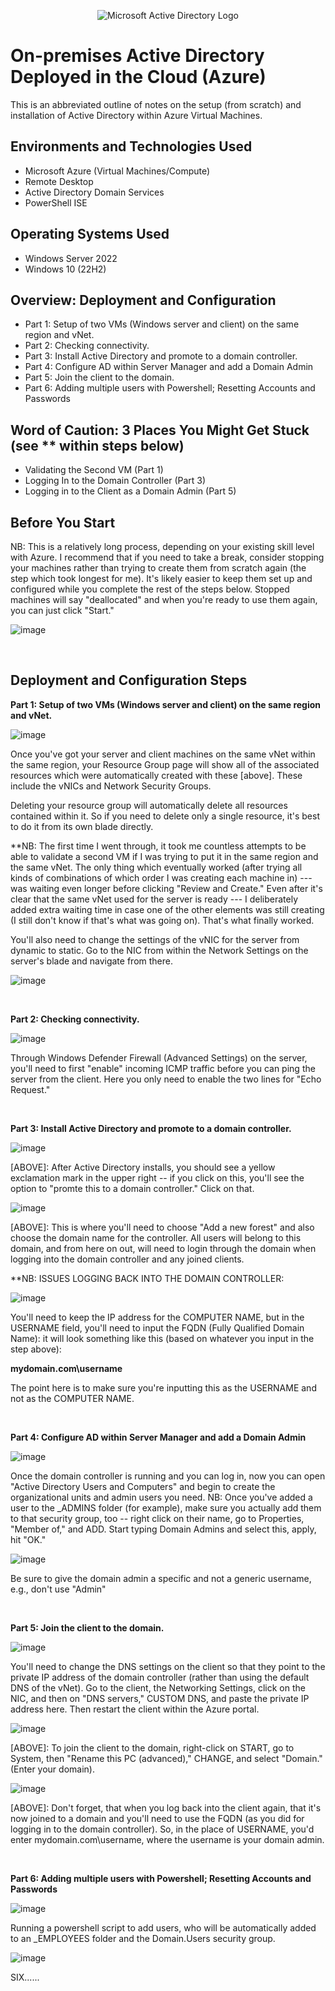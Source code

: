 <p align="center">
<img src="https://i.imgur.com/pU5A58S.png" alt="Microsoft Active Directory Logo"/>
</p>

<h1>On-premises Active Directory Deployed in the Cloud (Azure)</h1>
This is an abbreviated outline of notes on the setup (from scratch) and installation of Active Directory within Azure Virtual Machines.<br />


<h2>Environments and Technologies Used</h2>

- Microsoft Azure (Virtual Machines/Compute)
- Remote Desktop
- Active Directory Domain Services
- PowerShell ISE

<h2>Operating Systems Used </h2>

- Windows Server 2022
- Windows 10 (22H2)

<h2>Overview: Deployment and Configuration </h2>

- Part 1: Setup of two VMs (Windows server and client) on the same region and vNet.
- Part 2: Checking connectivity.
- Part 3: Install Active Directory and promote to a domain controller.
- Part 4: Configure AD within Server Manager and add a Domain Admin
- Part 5: Join the client to the domain.
- Part 6: Adding multiple users with Powershell; Resetting Accounts and Passwords

<h2>Word of Caution: 3 Places You Might Get Stuck (see ** within steps below) </h2>

- Validating the Second VM (Part 1)
- Logging In to the Domain Controller (Part 3)
- Logging in to the Client as a Domain Admin (Part 5)

<h2>Before You Start</h2>

<p>
NB: This is a relatively long process, depending on your existing skill level with Azure. 
I recommend that if you need to take a break, consider stopping your machines rather than trying to create them from scratch again (the step which took longest for me).
It's likely easier to keep them set up and configured while you complete the rest of the steps below. Stopped machines will say "deallocated" and when you're ready to use them again, you can just click "Start."
</p>

![image](https://github.com/lcccodes/configure-ad/assets/171904823/ea3de6af-1b0d-4659-bbaf-d798df0d6bf2)


<br />
  
<h2>Deployment and Configuration Steps</h2>

<b>Part 1: Setup of two VMs (Windows server and client) on the same region and vNet.</b>
<p>

  ![image](https://github.com/lcccodes/configure-ad/assets/171904823/84e26543-c927-4985-ab01-1822238f46d2)

</p>
<p>
Once you've got your server and client machines on the same vNet within the same region, your Resource Group page will show all of the associated resources which were automatically created with these [above]. These include the vNICs and Network Security Groups.

Deleting your resource group will automatically delete all resources contained within it. So if you need to delete only a single resource, it's best to do it from its own blade directly.
<p>
**NB: The first time I went through, it took me countless attempts to be able to validate a second VM if I was trying to put it in the same region and the same vNet. The only thing which eventually worked (after trying all kinds of combinations of which order I was creating each machine in) --- was waiting even longer before clicking "Review and Create." Even after it's clear that the same vNet used for the server is ready --- I deliberately added extra waiting time in case one of the other elements was still creating (I still don't know if that's what was going on). That's what finally worked.
</p>
You'll also need to change the settings of the vNIC for the server from dynamic to static. Go to the NIC from within the Network Settings on the server's blade and navigate from there.<p></p>


![image](https://github.com/lcccodes/configure-ad/assets/171904823/ecbac8f6-e776-4af9-a77d-49ba57fa5551)

</p>
<br />


<b>Part 2: Checking connectivity.</b>
<p>

  ![image](https://github.com/lcccodes/configure-ad/assets/171904823/2f645421-5f75-4d02-ab86-41b9cbdefea0)

</p>
<p>
Through Windows Defender Firewall (Advanced Settings) on the server, you'll need to first "enable" incoming ICMP traffic before you can ping the server from the client. Here you only need to enable the two lines for "Echo Request."
</p>
<br />


<b>Part 3: Install Active Directory and promote to a domain controller.</b>
<p>

  ![image](https://github.com/lcccodes/configure-ad/assets/171904823/1ca6c8df-2291-4bb7-95ec-0194f36fcb72)

</p>
<p>
[ABOVE]: After Active Directory installs, you should see a yellow exclamation mark in the upper right -- if you click on this, you'll see the option to "promte this to a domain controller." Click on that.
</p>
<p>

![image](https://github.com/lcccodes/configure-ad/assets/171904823/aae613cc-efc0-41e9-afec-4f085257b34a)


</p>
<p>
[ABOVE]: This is where you'll need to choose "Add a new forest" and also choose the domain name for the controller. All users will belong to this domain, and from here on out, will need to login through the domain when logging into the domain controller and any joined clients.

**NB: ISSUES LOGGING BACK INTO THE DOMAIN CONTROLLER:
</p>
<p>
  
  ![image](https://github.com/lcccodes/configure-ad/assets/171904823/0b9dade2-1ac6-4e3a-9313-d9da0a0b9066)


</p>
<p>
You'll need to keep the IP address for the COMPUTER NAME, but in the USERNAME field, you'll need to input the FQDN (Fully Qualified Domain Name): it will look something like this (based on whatever you input in the step above):

<b>mydomain.com\username</b>

The point here is to make sure you're inputting this as the USERNAME and not as the COMPUTER NAME.
</p>
<br />


<b>Part 4: Configure AD within Server Manager and add a Domain Admin</b>
<p>

  ![image](https://github.com/lcccodes/configure-ad/assets/171904823/a7181f7b-12fc-49d2-bc19-a076546dc46b)

</p>
<p>
Once the domain controller is running and you can log in, now you can open "Active Directory Users and Computers" and begin to create the organizational units and admin users you need.
NB: Once you've added a user to the _ADMINS folder (for example), make sure you actually add them to that security group, too -- right click on their name, go to Properties, "Member of," and ADD. Start typing Domain Admins and select this, apply, hit "OK."
</p>
<p>

  ![image](https://github.com/lcccodes/configure-ad/assets/171904823/9215f7d6-91aa-49be-a2d6-7a015409d9e0)

</p>
<p>
Be sure to give the domain admin a specific and not a generic username, e.g., don't use "Admin"
</p>
<br />


<b>Part 5: Join the client to the domain.</b>
<p>

  ![image](https://github.com/lcccodes/configure-ad/assets/171904823/14bece98-fb6d-434a-b5a7-9679667ee11c)

</p>
<p>
You'll need to change the DNS settings on the client so that they point to the private IP address of the domain controller (rather than using the default DNS of the vNet). Go to the client, the Networking Settings, click on the NIC, and then on "DNS servers," CUSTOM DNS, and paste the private IP address here. Then restart the client within the Azure portal.
</p>
<p>

  ![image](https://github.com/lcccodes/configure-ad/assets/171904823/f92a378c-da3a-429d-aeec-e0fb4846537e)

</p>
<p>
[ABOVE]: To join the client to the domain, right-click on START, go to System, then "Rename this PC (advanced)," CHANGE, and select "Domain." (Enter your domain).
</p>
<p>

  ![image](https://github.com/lcccodes/configure-ad/assets/171904823/54b8c87a-ae98-4c54-a68d-e767229bf3ac)

</p>
<p>
[ABOVE]: Don't forget, that when you log back into the client again, that it's now joined to a domain and you'll need to use the FQDN (as you did for logging in to the domain controller). So, in the place of USERNAME, you'd enter mydomain.com\username, where the username is your domain admin.
</p>
<br />


<b>Part 6: Adding multiple users with Powershell; Resetting Accounts and Passwords</b>
<p>

  ![image](https://github.com/lcccodes/configure-ad/assets/171904823/b94a2400-82fb-4a68-ac35-12e06fc28281)

</p>
<p>
Running a powershell script to add users, who will be automatically added to an _EMPLOYEES folder and the Domain.Users security group.
</p><p>

![image](https://github.com/lcccodes/configure-ad/assets/171904823/b85c3e0d-aca8-47b3-8cc3-5b1642ae90e3)


</p>
<p>
SIX......
</p>
<br />
